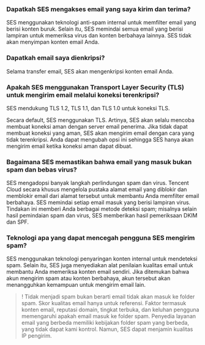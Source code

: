 [](id:que1) 
### Dapatkah SES mengakses email yang saya kirim dan terima? 

SES menggunakan teknologi anti-spam internal untuk memfilter email yang berisi konten buruk. Selain itu, SES memindai semua email yang berisi lampiran untuk memeriksa virus dan konten berbahaya lainnya. SES tidak akan menyimpan konten email Anda.

[](id:que2) 
### Dapatkah email saya dienkripsi?
Selama transfer email, SES akan mengenkripsi konten email Anda.

[](id:que3) 
### Apakah SES menggunakan Transport Layer Security (TLS) untuk mengirim email melalui koneksi terenkripsi?
SES mendukung TLS 1.2, TLS 1.1, dan TLS 1.0 untuk koneksi TLS.

Secara default, SES menggunakan TLS. Artinya, SES akan selalu mencoba membuat koneksi aman dengan server email penerima. Jika tidak dapat membuat koneksi yang aman, SES akan mengirim email dengan cara yang tidak terenkripsi. Anda dapat mengubah opsi ini sehingga SES hanya akan mengirim email ketika koneksi aman dapat dibuat.

[](id:que4) 
### Bagaimana SES memastikan bahwa email yang masuk bukan spam dan bebas virus?
SES mengadopsi banyak langkah perlindungan spam dan virus. Tencent Cloud secara khusus mengelola pustaka alamat email yang diblokir dan memblokir email dari alamat tersebut untuk membantu Anda memfilter email berbahaya. SES memindai setiap email masuk yang berisi lampiran virus. Tindakan ini memberi Anda berbagai metode deteksi spam; misalnya selain hasil pemindaian spam dan virus, SES memberikan hasil pemeriksaan DKIM dan SPF.

[](id:que5) 
### Teknologi apa yang dapat mencegah pengguna SES mengirim spam? 

SES menggunakan teknologi penyaringan konten internal untuk mendeteksi spam. Selain itu, SES juga menyediakan alat penilaian kualitas email untuk membantu Anda memeriksa konten email sendiri. Jika ditemukan bahwa akun mengirim spam atau konten berbahaya, akun tersebut akan menangguhkan kemampuan untuk mengirim email lain.
>! Tidak menjadi spam bukan berarti email tidak akan masuk ke folder spam. Skor kualitas email hanya untuk referensi. Faktor termasuk konten email, reputasi domain, tingkat terbuka, dan keluhan pengguna memengaruhi apakah email masuk ke folder spam. Penyedia layanan email yang berbeda memiliki kebijakan folder spam yang berbeda, yang tidak dapat kami kontrol. Namun, SES dapat menjamin kualitas IP pengirim.

